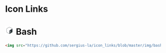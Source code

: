 # Icon Links

# <img src="https://github.com/sergius-la/icon_links/blob/master/img/bash.png" width="28" height="28"> Bash

```html
<img src="https://github.com/sergius-la/icon_links/blob/master/img/bash.png" width="28" height="28"> Bash
```